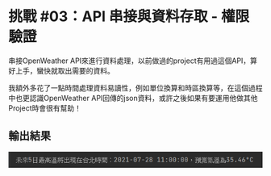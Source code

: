 # 挑戰 #03：API 串接與資料存取 - 權限驗證

串接OpenWeather API來進行資料處理，以前做過的project有用過這個API，算好上手，蠻快就取出需要的資料。

我額外多花了一點時間處理資料易讀性，例如單位換算和時區換算等，在這個過程中也更認識OpenWeather API回傳的json資料，或許之後如果有要運用他做其他Project時會很有幫助！

## 輸出結果
![img.png](img.png)

